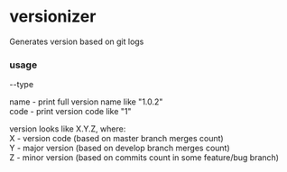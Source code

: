 # versionizer
Generates version based on git logs

### usage
--type 

name - print full version name like "1.0.2"  
code - print version code like "1"

version looks like X.Y.Z, where:  
X - version code (based on master branch merges count)  
Y - major version (based on develop branch merges count)  
Z - minor version (based on commits count in some feature/bug branch)

